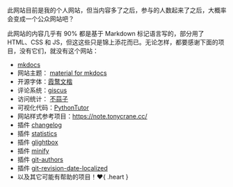 此网站目前是我的个人网站，但当内容多了之后，参与的人数起来了之后，大概率会变成一个公众网站吧？

此网站的内容几乎有 90% 都是基于 Markdown 标记语言写的，部分用了 HTML、CSS 和 JS，但这这些只是锦上添花而已。无论怎样，都要感谢下面的项目，没有它们，就没有这个网站：

-   [mkdocs](https://github.com/mkdocs/mkdocs)
-   网站主题： [material for mkdocs](https://github.com/squidfunk/mkdocs-material)
-   开源字体：[霞鹜文楷](https://github.com/lxgw/LxgwWenKai)
-   评论系统：[giscus](https://giscus.app/zh-CN)
-   访问统计： [不蒜子](https://busuanzi.ibruce.info/)
-   可视化代码：[PythonTutor](https://pythontutor.com/)
-   网站样式参考项目：https://note.tonycrane.cc/
-   插件 [changelog](https://github.com/TonyCrane/mkdocs-changelog-plugin)
-   插件 [statistics](https://github.com/TonyCrane/mkdocs-statistics-plugin)
-   插件 [glightbox](https://github.com/Blueswen/mkdocs-glightbox)
-   插件 [minify](https://github.com/byrnereese/mkdocs-minify-plugin)
-   插件 [git-authors](https://github.com/timvink/mkdocs-git-authors-plugin)
-   插件 [git-revision-date-localized](https://github.com/timvink/mkdocs-git-revision-date-localized-plugin)
-   以及其它可能有帮助的项目！:heart:{ .heart }
